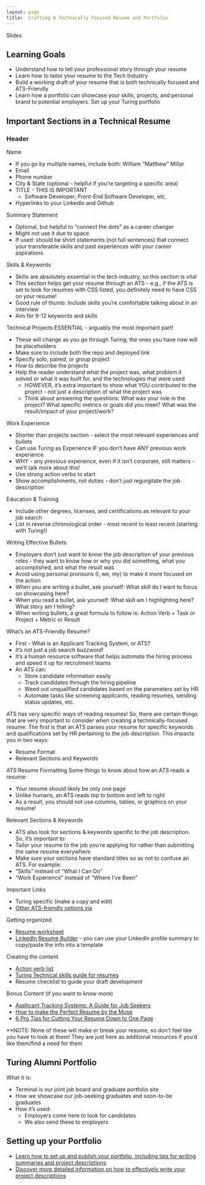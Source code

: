 ```yaml
---
layout: page
title:  Crafting A Technically Focused Resume and Portfolio 
---
```


Slides

## Learning Goals
* Understand how to tell your professional story through your resume
* Learn how to tailor your resume to the Tech Industry
* Build a working draft of your resume that is both technically focused and ATS-Friendly
* Learn how a portfolio can showcase your skills, projects, and personal brand to potential employers. Set up your Turing portfolio

## Important Sections in a Technical Resume
### Header

Name
* If you go by multiple names, include both: William “Matthew” Millar
* Email 
* Phone number
* City & State (optional - helpful if you’re targeting a specific area) 
* TITLE - THIS IS IMPORTANT 
  * Software Developer; Front-End Software Developer, etc. 
* Hyperlinks to your LinkedIn and Github

Summary Statement
* Optional, but helpful to “connect the dots” as a career changer 
* Might not use it due to space
* If used: should be short statements (not full sentences) that connect your transferable skills and past experiences with your career aspirations 

Skills & Keywords
* Skills are absolutely essential in the tech industry, so this section is vital 
* This section helps get your resume through an ATS - e.g., if the ATS is set to look for resumes with CSS listed, you definitely need to have CSS on your resume! 
* Good rule of thumb: Include skills you’re comfortable talking about in an interview 
* Aim for 9-12 keywords and skills 

Technical Projects
ESSENTIAL - arguably the most important part! 
* These will change as you go through Turing; the ones you have now will be placeholders 
* Make sure to include both the repo and deployed link
* Specify solo, paired, or group project
* How to describe the projects 
* Help the reader understand what the project was, what problem it solved or what it was built for, and the technologies that were used 
  * HOWEVER, it’s extra important to show what YOU contributed to the project - not just a description of what the project was
  * Think about answering the questions: What was your role in the project? What specific metrics or goals did you meet? What was     the result/impact of your project/work? 

Work Experience
* Shorter than projects section - select the most relevant experiences and bullets
* Can use Turing as Experience IF you don’t have ANY previous work experience
* WHY - any previous experience, even if it isn’t corporate, still matters - we’ll talk more about this!
* Use strong action verbs to start
* Show accomplishments, not duties - don’t just regurgitate the job description 

Education & Training
* Include other degrees, licenses, and certifications as relevant to your job search 
* List in reverse chronological order - most recent to least recent (starting with Turing!)

Writing Effective Bullets
* Employers don’t just want to know the job description of your previous roles - they want to know how or why you did something, what you accomplished, and what the result was
* Avoid using personal pronouns (I, we, my) to make it more focused on the action
* When you are writing a bullet, ask yourself: What skill do I want to focus on showcasing here? 
* When you read a bullet, ask yourself: What skill am I highlighting here? What story am I telling? 
* When writing bullets, a great formula to follow is: Action Verb + Task or Project + Metric or Result

What’s an ATS-Friendly Resume?
* First - What is an Applicant Tracking System, or ATS? 
* It’s not just a job search buzzword! 
* It’s a human resource software that helps automate the hiring process and speed it up for recruitment teams 
* An ATS can: 
  * Store candidate information easily 
  * Track candidates through the hiring pipeline 
  * Weed out unqualified candidates based on the parameters set by HR 
  * Automate tasks like screening applicants, reading resumes, sending status updates, etc. 

ATS has very specific ways of reading resumes!
So, there are certain things that are very important to consider when creating a technically-focused resume. The first is that an ATS parses your resume for specific keywords and qualifications set by HR pertaining to the job description. This impacts you in two ways: 
  * Resume Format
  * Relevant Sections and Keywords

ATS Resume Formatting
Some things to know about how an ATS reads a resume: 
* Your resume should likely be only one page
* Unlike humans, an ATS reads top to bottom and left to right 
* As a result, you should not use columns, tables, or graphics on your resume! 

Relevant Sections & Keywords
* ATS also look for sections & keywords specific to the job description. So, it’s important to:
* Tailor your resume to the job you’re applying for rather than submitting the same resume everywhere 
* Make sure your sections have standard titles so as not to confuse an ATS. For example: 
* “Skills” instead of “What I Can Do” 
* “Work Experience” instead of “Where I’ve Been”

Important Links
* Turing specific (make a copy and edit)
* [Other ATS-friendly options via](https://www.jobscan.co/resume-templates)

Getting organized
* [Resume worksheet](https://docs.google.com/document/d/1870HMMJQfTDzRLR-xzee2YGAX1GW5KwSp73mtFsF_Do/edit)
* [LinkedIn Resume Builder](https://www.linkedin.com/help/linkedin/answer/a551182/linkedin-resume-builder?lang=en-us&intendedLocale=en) - you can use your LinkedIn profile summary to copy/paste the info into a template

Creating the content
* [Action verb list](https://www.themuse.com/advice/185-powerful-verbs-that-will-make-your-resume-awesome)
* [Turing Technical skills guide for resumes](https://docs.google.com/document/d/1Q-ZSAlXadWmYK48UyO7W3O9zHFQxhnLAWh7wKVdV48o/edit#heading=h.7w3obvv4smu2)
* Resume checklist to guide your draft development

Bonus Content (if you want to know more)
* [Applicant Tracking Systems: A Guide for Job Seekers](https://www.jobscan.co/applicant-tracking-systems)
* [How to make the Perfect Resume by the Muse](https://www.themuse.com/advice/how-to-make-a-resume-examples)
* [6 Pro Tips for Cutting Your Resume Down to One Page](https://www.themuse.com/advice/6-pro-tips-for-cutting-your-resume-down-to-one-page)

**NOTE: None of these will make or break your resume, so don’t feel like you have to look at them! They are just here as additional resources if you’d like them/find a need for them


## Turing Alumni Portfolio 

What it is:
* Terminal is our joint job board and graduate portfolio site
* How we showcase our job-seeking graduates and soon-to-be graduates
* How it’s used:
  * Employers come here to look for candidates
  * We also send these to employers

## Setting up your Portfolio
* [Learn how to set up and publish your portfolio, including tips for writing summaries and project descriptions](https://careerdev.turing.edu/resources/terminal_directions).
* [Discover more detailed information on how to effectively write your project descriptions](https://docs.google.com/document/d/1zKePxhD-xQdLRPeLI21E71ET_U88ZZ-SKTQjRVzs8tM/edit)
